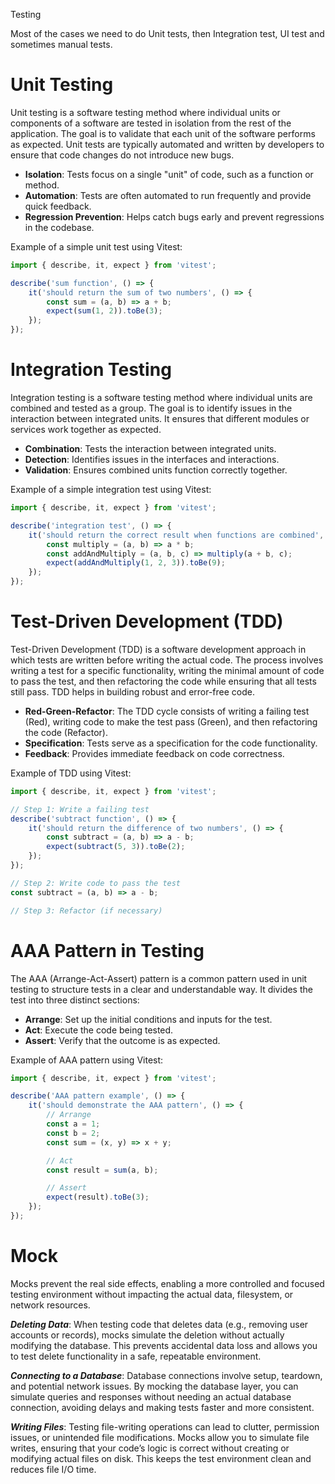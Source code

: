Testing 

Most of the cases we need to do Unit tests, then Integration test, UI test and sometimes manual tests.

# Unit Testing

Unit testing is a software testing method where individual units or components of a software are tested in isolation from the rest of the application. The goal is to validate that each unit of the software performs as expected. Unit tests are typically automated and written by developers to ensure that code changes do not introduce new bugs.

- **Isolation**: Tests focus on a single "unit" of code, such as a function or method.
- **Automation**: Tests are often automated to run frequently and provide quick feedback.
- **Regression Prevention**: Helps catch bugs early and prevent regressions in the codebase.

Example of a simple unit test using Vitest:

```javascript
import { describe, it, expect } from 'vitest';

describe('sum function', () => {
    it('should return the sum of two numbers', () => {
        const sum = (a, b) => a + b;
        expect(sum(1, 2)).toBe(3);
    });
});
```

# Integration Testing

Integration testing is a software testing method where individual units are combined and tested as a group. The goal is to identify issues in the interaction between integrated units. It ensures that different modules or services work together as expected.

- **Combination**: Tests the interaction between integrated units.
- **Detection**: Identifies issues in the interfaces and interactions.
- **Validation**: Ensures combined units function correctly together.

Example of a simple integration test using Vitest:

```javascript
import { describe, it, expect } from 'vitest';

describe('integration test', () => {
    it('should return the correct result when functions are combined', () => {
        const multiply = (a, b) => a * b;
        const addAndMultiply = (a, b, c) => multiply(a + b, c);
        expect(addAndMultiply(1, 2, 3)).toBe(9);
    });
});
```

# Test-Driven Development (TDD)

Test-Driven Development (TDD) is a software development approach in which tests are written before writing the actual code. The process involves writing a test for a specific functionality, writing the minimal amount of code to pass the test, and then refactoring the code while ensuring that all tests still pass. TDD helps in building robust and error-free code.

- **Red-Green-Refactor**: The TDD cycle consists of writing a failing test (Red), writing code to make the test pass (Green), and then refactoring the code (Refactor).
- **Specification**: Tests serve as a specification for the code functionality.
- **Feedback**: Provides immediate feedback on code correctness.

Example of TDD using Vitest:

```javascript
import { describe, it, expect } from 'vitest';

// Step 1: Write a failing test
describe('subtract function', () => {
    it('should return the difference of two numbers', () => {
        const subtract = (a, b) => a - b;
        expect(subtract(5, 3)).toBe(2);
    });
});

// Step 2: Write code to pass the test
const subtract = (a, b) => a - b;

// Step 3: Refactor (if necessary)
```

# AAA Pattern in Testing

The AAA (Arrange-Act-Assert) pattern is a common pattern used in unit testing to structure tests in a clear and understandable way. It divides the test into three distinct sections:

- **Arrange**: Set up the initial conditions and inputs for the test.
- **Act**: Execute the code being tested.
- **Assert**: Verify that the outcome is as expected.

Example of AAA pattern using Vitest:

```javascript
import { describe, it, expect } from 'vitest';

describe('AAA pattern example', () => {
    it('should demonstrate the AAA pattern', () => {
        // Arrange 
        const a = 1;
        const b = 2;
        const sum = (x, y) => x + y;

        // Act
        const result = sum(a, b);

        // Assert
        expect(result).toBe(3);
    });
});
```
# Mock

Mocks prevent the real side effects, enabling a more controlled and focused testing environment without impacting the actual data, filesystem, or network resources.

***Deleting Data***: When testing code that deletes data (e.g., removing user accounts or records), mocks simulate the deletion without actually modifying the database. This prevents accidental data loss and allows you to test delete functionality in a safe, repeatable environment.

***Connecting to a Database***: Database connections involve setup, teardown, and potential network issues. By mocking the database layer, you can simulate queries and responses without needing an actual database connection, avoiding delays and making tests faster and more consistent.

***Writing Files***: Testing file-writing operations can lead to clutter, permission issues, or unintended file modifications. Mocks allow you to simulate file writes, ensuring that your code’s logic is correct without creating or modifying actual files on disk. This keeps the test environment clean and reduces file I/O time.

















